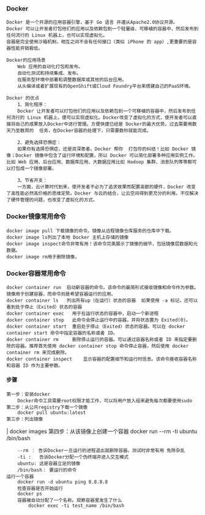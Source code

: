 ### Docker
	Docker 是一个开源的应用容器引擎，基于 Go 语言 并遵从Apache2.0协议开源。
	Docker 可以让开发者打包他们的应用以及依赖包到一个轻量级、可移植的容器中，然后发布到任何流行的 Linux 机器上，也可以实现虚拟化。
	容器是完全使用沙箱机制，相互之间不会有任何接口（类似 iPhone 的 app）,更重要的是容器性能开销极低。
	
	Docker的应用场景
		Web 应用的自动化打包和发布。
		自动化测试和持续集成、发布。
		在服务型环境中部署和调整数据库或其他的后台应用。
		从头编译或者扩展现有的OpenShift或Cloud Foundry平台来搭建自己的PaaS环境。
		
	Docker 的优点
		1、简化程序：
		Docker 让开发者可以打包他们的应用以及依赖包到一个可移植的容器中，然后发布到任何流行的 Linux 机器上，便可以实现虚拟化。Docker改变了虚拟化的方式，使开发者可以直接将自己的成果放入Docker中进行管理。方便快捷已经是 Docker的最大优势，过去需要用数天乃至数周的	任务，在Docker容器的处理下，只需要数秒就能完成。

		2、避免选择恐惧症：
		如果你有选择恐惧症，还是资深患者。Docker 帮你	打包你的纠结！比如 Docker 镜像；Docker 镜像中包含了运行环境和配置，所以 Docker 可以简化部署多种应用实例工作。比如 Web 应用、后台应用、数据库应用、大数据应用比如 Hadoop 集群、消息队列等等都可以打包成一个镜像部署。

		3、节省开支：
		一方面，云计算时代到来，使开发者不必为了追求效果而配置高额的硬件，Docker 改变了高性能必然高价格的思维定势。Docker 与云的结合，让云空间得到更充分的利用。不仅解决了硬件管理的问题，也改变了虚拟化的方式。
				
		
### Docker镜像常用命令
	docker image pull 下载镜像的命令。镜像从远程镜像仓库服务的仓库中下载。
	docker image ls列出了本地 Docker 主机上存储的镜像	
	docker image inspect命令非常有用！该命令完美展示了镜像的细节，包括镜像层数据和元数据。	
	docker image rm用于删除镜像。	
		
### Docker容器常用命令
	docker container run  启动新容器的命令。该命令的最简形式接收镜像和命令作为参数。镜像用于创建容器，而命令则是希望容器运行的应用。
	docker container ls   列出所有up（在运行）状态的容器	如果使用 -a 标记，还可以看到处于停止（Exited）状态的容器
	docker container exec	用于在运行状态的容器中，启动一个新进程
	docker container stop 	此命令会停止运行中的容器，并将状态置为 Exited(0)。
	docker container start	重启处于停止（Exited）状态的容器。可以在 docker container start 命令中指定容器的名称或者 ID。
	docker container rm		删除停止运行的容器。可以通过容器名称或者 ID 来指定要删除的容器。推荐首先使用 docker container stop 命令停止容器，然后使用 docker container rm 来完成删除。 
	docker container inspect	显示容器的配置细节和运行时信息。该命令接收容器名称和容器 ID 作为主要参数。	
	
	
	
	
#### 步骤
	第一步：安装docker
		Docker命令工具需要root权限才能工作，可以将用户放入组来避免每次都要使用sudo
	第二步：从公共registry下载一个镜像
		docker pull ubuntu:latest
	第三步：列出镜像
|		docker images
	第四步：从该镜像上创建一个容器
		docker run --rm -ti ubuntu /bin/bash
		
		--rm ： 告诉Docker一旦运行的进程退出就删除容器。测试时非常有用 免除杂乱
		-ti : 	告诉Docker分配一个伪终端并进入交互模式
		ubuntu: 这是容器立足的镜像
		/bin/bash： 要运行的命令
	运行一个容器
		docker run -d ubuntu ping 8.8.8.8
		检查容器是否开始运行
		docker ps
		容器被自动分配了一个名称。观察容器里发生了什么
			docker exec -ti test_name /bin/bash
	
	
	
	
	
	
	
	
	
	
	
	
	
	
	
	
	
	
		
		
		
		